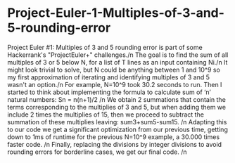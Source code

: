 # Project-Euler-1-Multiples-of-3-and-5-rounding-error
Project Euler #1: Multiples of 3 and 5 rounding error is part of some Hackerrank's "ProjectEuler+" challenges./n
The goal is to find the sum of all multiples of 3 or 5 below N, for a list of T lines as an input containing Ni./n
It might look trivial to solve, but N could be anything between 1 and 10^9 so my first approximation of iterating and identifying multiples of 3 and 5 wasn't an option./n
For example, N=10^9 took 30.2 seconds to run. Then I started to think about implementing the formula to calculate sum of ‘n’ natural numbers: Sn = n(n+1)/2 /n
We obtain 2 summations that contain the terms corresponding to the multiplies of 3 and 5, but when adding them we include 2 times the multiplies of 15, then we proceed to subtract the summation of these multiplies leaving: sum3+sum5-sum15. /n
Adapting this to our code we get a significant optimization from our previous time, getting down to 1ms of runtime for the previous N=10^9 example, a 30.000 times faster code. /n
Finally, replacing the divisions by integer divisions to avoid rounding errors for borderline cases, we get our final code. /n
